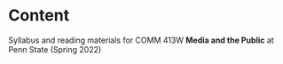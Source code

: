 # Content
Syllabus and reading materials for COMM 413W **Media and the Public** at Penn State (Spring 2022)
